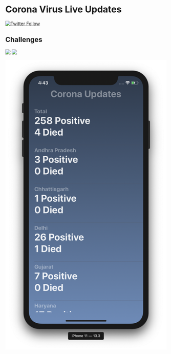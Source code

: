 # Corona Virus Live Updates

[![Twitter Follow](https://img.shields.io/twitter/follow/spapinwar?style=social)](https://twitter.com/spapinwar)

## Challenges

![](https://img.shields.io/badge/Xcode-11.3.1-blue) ![](https://img.shields.io/badge/Swift-5.1-orange)


![](./app.png)